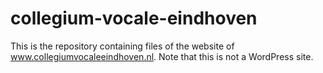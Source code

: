 # collegium-vocale-eindhoven
This is the repository containing files of the website of www.collegiumvocaleeindhoven.nl. Note that this is not a WordPress site.
